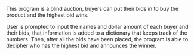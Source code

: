 This program is a blind auction, buyers can put their bids in to buy the product and the
highest bid wins.

User is prompted to input the names and dollar amount of each buyer and their bids, that
information is added to a dictionary that keeps track of the numbers. Then, after all the
bids have been placed, the program is able to decipher who has the highest bid and announces
the winner.
